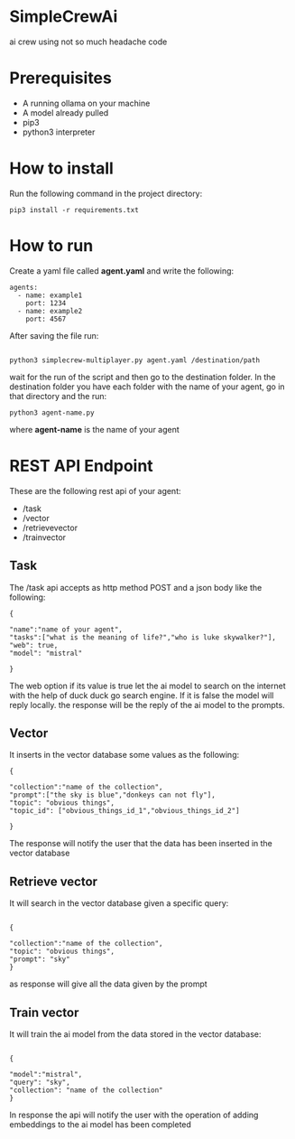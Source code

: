 # SimpleCrewAi
ai crew using not so much headache code

# Prerequisites

- A running ollama on your machine
- A model already pulled
- pip3
- python3 interpreter

# How to install
Run the following command in the project directory:
```
pip3 install -r requirements.txt
```

# How to run
Create a yaml file called **agent.yaml** and write the following:
```
agents:
  - name: example1
    port: 1234
  - name: example2
    port: 4567

```

After saving the file run:

```

python3 simplecrew-multiplayer.py agent.yaml /destination/path

```

wait for the run of the script and then go to the destination folder. In the destination folder you have each folder with the name of your agent, go in that directory and the run:

```
python3 agent-name.py
```
where **agent-name** is the name of your agent

# REST API Endpoint

These are the following rest api of your agent:
- /task
- /vector
- /retrievevector
- /trainvector

## Task

The /task api accepts as http method POST and a json body like the following:
```
{

"name":"name of your agent",
"tasks":["what is the meaning of life?","who is luke skywalker?"],
"web": true,
"model": "mistral"

}

```

The web option if its value is true let the ai model to search on the internet with the help of duck duck go search engine. If it is false the model will reply locally. the response will be the reply of the ai model to the prompts.

## Vector

It inserts in the vector database some values as the following:

```
{

"collection":"name of the collection",
"prompt":["the sky is blue","donkeys can not fly"],
"topic": "obvious things",
"topic_id": ["obvious_things_id_1","obvious_things_id_2"]

}
```



The response will notify the user that the data has been inserted in the vector database

## Retrieve vector

It will search in the vector database given a specific query:

```

{

"collection":"name of the collection",
"topic": "obvious things",
"prompt": "sky"
}

```
as response will give all the data given by the prompt


## Train vector

It will train the ai model from the data stored in the vector database:

```

{

"model":"mistral",
"query": "sky",
"collection": "name of the collection"
}

```

In response the api will notify the user with the operation of adding embeddings to the ai model has been completed




